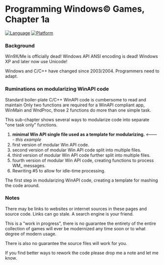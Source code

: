 # Programming Windows© Games, Chapter 1a

[![Language](https://img.shields.io/badge/Language%20-C++-blue.svg)](https://github.com/GeorgePimpleton/Win32-games/)
[![Platform](https://img.shields.io/badge/Platform%20-Win32-blue.svg)](https://github.com/GeorgePimpleton/Win32-games/)

### Background

Win9X/Me is officially dead!  Windows API ANSI encoding is dead!  Windows XP and later now use Unicode!

Windows and C/C++ have changed since 2003/2004.  Programmers need to adapt.

### Ruminations on modularizing WinAPI code

Standard boiler-plate C/C++ WinAPI code is cumbersome to read and maintain  Only two functions are required for a WinAPI compliant app, WinMain and WndProc, those 2 functions do more than one simple task.

This sub-chapter shows several ways to modularize code into separate "one task only" functions.

1. **minimal Win API single file used as a template for modularizing.** *<---- this example*
2. first version of modular Win API code.
3. second version of modular Win API code split into multiple files.
4. third version of modular Win API code further split into multiple files.
5. fourth version of modular Win API code, creating functions to process WM_ messages.
6. Rewriting #5 to allow for idle-time processing.

The first step in modularizing WinAPI code, creating a template for mashing the code around.

### Notes

There may be links to websites or internet sources in these pages and source code. Links can go stale. A search engine is your friend.

This is a "work in progress", there is no guarantee the entirety of the entire collection of games will ever be modernized any time soon or to what degree of modern usage.

There is also no guarantee the source files will work for you.

If you find better ways to rework the code please drop me a note and let me know.
